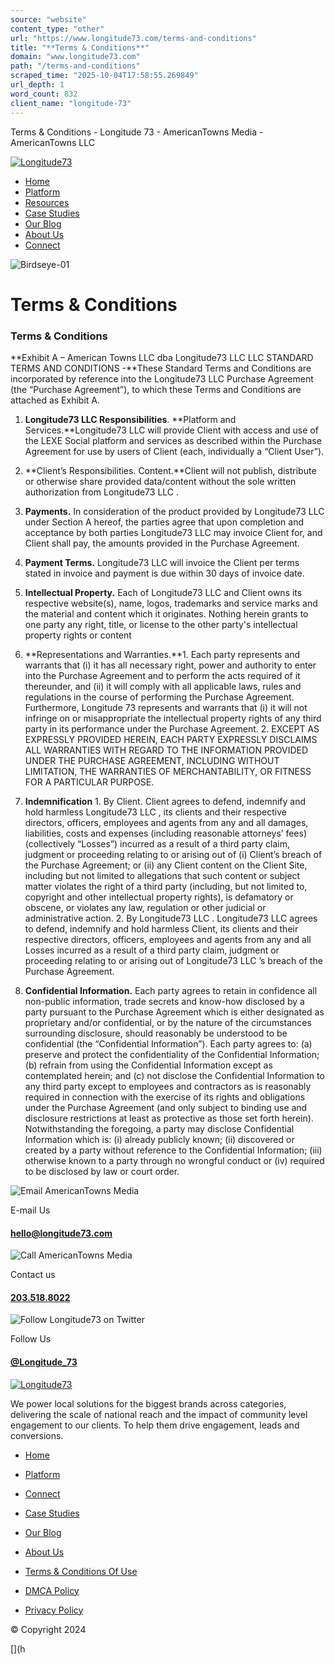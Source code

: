 ```yaml
---
source: "website"
content_type: "other"
url: "https://www.longitude73.com/terms-and-conditions"
title: "**Terms & Conditions**"
domain: "www.longitude73.com"
path: "/terms-and-conditions"
scraped_time: "2025-10-04T17:58:55.269849"
url_depth: 1
word_count: 832
client_name: "longitude-73"
---
```


Terms & Conditions - Longitude 73 - AmericanTowns Media - AmericanTowns LLC

[![Longitude73](https://www.longitude73.com/hs-fs/hubfs/Longitude73.png?width=1200&name=Longitude73.png "Longitude73")](https://www.longitude73.com/?hsLang=en)

*   [Home](https://www.longitude73.com)
*   [Platform](https://www.longitude73.com/platform)
*   [Resources](javascript:;)
*   [Case Studies](https://www.longitude73.com/case-studies)
*   [Our Blog](https://www.longitude73.com/blog)
*   [About Us](https://www.longitude73.com/about-us)
*   [Connect](https://www.longitude73.com/connect-with-us)

![Birdseye-01](https://www.longitude73.com/hs-fs/hubfs/Blog%20Images/Birdseye-01.jpg?width=1400&name=Birdseye-01.jpg "Birdseye-01")

# **Terms & Conditions**

### Terms & Conditions

**Exhibit A – American Towns LLC dba Longitude73 LLC LLC STANDARD TERMS AND CONDITIONS -**These Standard Terms and Conditions are incorporated by reference into the Longitude73 LLC Purchase Agreement (the “Purchase Agreement”), to which these Terms and Conditions are attached as Exhibit A.

1.  **Longitude73 LLC Responsibilities**. **Platform and Services.**Longitude73 LLC will provide Client with access and use of the LEXE Social platform and services as described within the Purchase Agreement for use by users of Client (each, individually a “Client User”).
2.  **Client’s Responsibilities. Content.**Client will not publish, distribute or otherwise share provided data/content without the sole written authorization from Longitude73 LLC .
3.  **Payments.**
In consideration of the product provided by Longitude73 LLC under Section A hereof, the parties agree that upon completion and acceptance by both parties Longitude73 LLC may invoice Client for, and Client shall pay, the amounts provided in the Purchase Agreement.

4.  **Payment Terms.**
Longitude73 LLC will invoice the Client per terms stated in invoice and payment is due within 30 days of invoice date.
5.  **Intellectual Property.**
Each of Longitude73 LLC and Client owns its respective website(s), name, logos, trademarks and service marks and the material and content which it originates. Nothing herein grants to one party any right, title, or license to the other party's intellectual property rights or content
6.  **Representations and Warranties.**1\. Each party represents and warrants that (i) it has all necessary right, power and authority to enter into the Purchase Agreement and to perform the acts required of it thereunder, and (ii) it will comply with all applicable laws, rules and regulations in the course of performing the Purchase Agreement.  Furthermore, Longitude 73 represents and warrants that (i) it will not infringe on or misappropriate the intellectual property rights of any third party in its performance under the Purchase Agreement.
2\. EXCEPT AS EXPRESSLY PROVIDED HEREIN, EACH PARTY EXPRESSLY DISCLAIMS ALL WARRANTIES WITH REGARD TO THE INFORMATION PROVIDED UNDER THE PURCHASE AGREEMENT, INCLUDING WITHOUT LIMITATION, THE WARRANTIES OF MERCHANTABILITY, OR FITNESS FOR A PARTICULAR PURPOSE.
7.  **Indemnification**
1\. By Client. Client agrees to defend, indemnify and hold harmless Longitude73 LLC , its clients and their respective directors, officers, employees and agents from any and all damages, liabilities, costs and expenses (including reasonable attorneys’ fees) (collectively “Losses”) incurred as a result of a third party claim, judgment or proceeding relating to or arising out of (i) Client’s breach of the Purchase Agreement; or (ii) any Client content on the Client Site, including but not limited to allegations that such content or subject matter violates the right of a third party (including, but not limited to, copyright and other intellectual property rights), is defamatory or obscene, or violates any law, regulation or other judicial or administrative action.
2\. By Longitude73 LLC . Longitude73 LLC agrees to defend, indemnify and hold harmless Client, its clients and their respective directors, officers, employees and agents from any and all Losses incurred as a result of a third party claim, judgment or proceeding relating to or arising out of Longitude73 LLC ’s breach of the Purchase Agreement.
8.  **Confidential Information.**
Each party agrees to retain in confidence all non-public information, trade secrets and know-how disclosed by a party pursuant to the Purchase Agreement which is either designated as proprietary and/or confidential, or by the nature of the circumstances surrounding disclosure, should reasonably be understood to be confidential (the “Confidential Information”). Each party agrees to: (a) preserve and protect the confidentiality of the Confidential Information; (b) refrain from using the Confidential Information except as contemplated herein; and (c) not disclose the Confidential Information to any third party except to employees and contractors as is reasonably required in connection with the exercise of its rights and obligations under the Purchase Agreement (and only subject to binding use and disclosure restrictions at least as protective as those set forth herein). Notwithstanding the foregoing, a party may disclose Confidential Information which is: (i) already publicly known; (ii) discovered or created by a party without reference to the Confidential Information; (iii) otherwise known to a party through no wrongful conduct or (iv) required to be disclosed by law or court order.

![Email AmericanTowns Media](https://cdn2.hubspot.net/hubfs/3842749/Icons/003-new-email-outline.svg "Email AmericanTowns Media")

E-mail Us

#### [hello@longitude73.com](mailTo:hello@longitude73.com)

![Call AmericanTowns Media](https://cdn2.hubspot.net/hubfs/3842749/Icons/002-phone-call.svg "Call AmericanTowns Media")

Contact us

#### [203.518.8022](tel:203.518.8022)

![Follow Longitude73 on Twitter](https://www.longitude73.com/hs-fs/hubfs/Twitter_Logo_Blue.png?width=400&name=Twitter_Logo_Blue.png "Follow Longitude73 on Twitter")

Follow Us

#### [@Longitude\_73](https://twitter.com/longitude_73)

[![Longitude73](https://www.longitude73.com/hs-fs/hubfs/Longitude73.png?width=1200&name=Longitude73.png "Longitude73")](//www.longitude73.com?hsLang=en)

We power local solutions for the biggest brands across categories, delivering the scale of national reach and the impact of community level engagement to our clients. To help them drive engagement, leads and conversions.

*   [Home](https://www.longitude73.com/)
*   [Platform](https://www.longitude73.com/platform)
*   [Connect](https://www.longitude73.com/connect-with-us)

*   [Case Studies](https://www.longitude73.com/case-studies)
*   [Our Blog](https://www.longitude73.com/blog)
*   [About Us](https://www.longitude73.com/about-us)

*   [Terms & Conditions Of Use](https://www.longitude73.com/terms)
*   [DMCA Policy](https://www.longitude73.com/dmca-policy)
*   [Privacy Policy](https://www.longitude73.com/privacy-policy)

© Copyright 2024

[](https://www.linkedin.com/company/longitude73/)[](h
